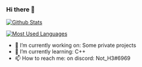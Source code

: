 ### Hi there 👋

[![Github Stats](https://github-readme-stats.vercel.app/api?username=NotH3&show_icons=true&count_private=true&theme=tokyonight)]()

[![Most Used Languages](https://github-readme-stats.vercel.app/api/top-langs/?username=NotH3&hide=css&layout=compact&theme=tokyonight)]()



- 🔭 I’m currently working on: Some private projects
- 🌱 I’m currently learning: C++
- 📫 How to reach me: on discord: Not_H3#6969
